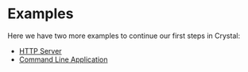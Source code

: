 # Examples

Here we have two more examples to continue our first steps in Crystal:

- [HTTP Server](./http_server.md)
- [Command Line Application](./cli.md)

